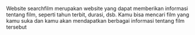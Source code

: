 Website searchfilm merupakan website yang dapat memberikan informasi tentang film, seperti tahun terbit, durasi, dsb. Kamu bisa mencari film yang kamu suka dan kamu akan mendapatkan berbagai informasi tentang film tersebut

